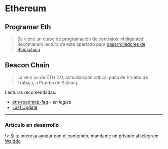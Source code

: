 # Ethereum

## Programar Eth

> Se viene un curso de programación de contratos inteligentes! Recomiendo lectura de este apartado para [desarrolladores de Blockchain](https://sidval.github.io/dev.web/#/c/blockchain/)

## Beacon Chain

> La versión de ETH 2.0, actualización crítica, pasa de Prueba de Trabajo, a Prueba de Staking.

Lecturas recomendadas:
- [eth-roadmap-faq](https://github.com/timbeiko/eth-roadmap-faq) - _en inglés_
- [Last Update](https://hackmd.io/@timbeiko/acd/https%3A%2F%2Ftim.mirror.xyz%2FM_3JZXBkvXnr3W1222WIDo1ipMuFymszjH-FP40CO5c)


***

### Artículo en desarrollo <!-- {docsify-ignore} -->

!> Si te interesa ayudar con el contenido, mandame un privado al telegram: [Walddo](https://t.me/waLddo)
